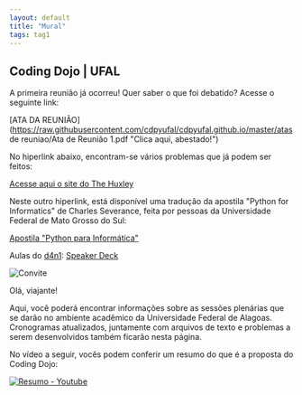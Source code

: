 ```yaml
---
layout: default
title: "Mural"
tags: tag1
---
```


## Coding Dojo | UFAL

A primeira reunião já ocorreu! Quer saber o que foi debatido? Acesse o seguinte link:

[ATA DA REUNIÃO](https://raw.githubusercontent.com/cdpyufal/cdpyufal.github.io/master/atas de reuniao/Ata de Reunião 1.pdf "Clica aqui, abestado!")

No hiperlink abaixo, encontram-se vários problemas que já podem ser feitos:

[Acesse aqui o site do The Huxley](https://www.thehuxley.com/problems?page=1&problemType=ALGORITHM "Problemas do The Huxley")

Neste outro hiperlink, está disponível uma tradução da apostila "Python for Informatics" de Charles Severance, feita por pessoas da Universidade Federal de Mato Grosso do Sul:

[Apostila "Python para Informática"](http://destacom.sites.ufms.br/files/2015/05/apostila.pdf "Clica aqui, abestado!")

Aulas do [d4n1](http://d4n1.org "Daniel Pimentel"): [Speaker Deck](https://speakerdeck.com/search?q=d4n1+python "Clica aqui também, sujeito(a)!")

![Convite](https://github.com/leonardotoledo/codingdojo/raw/master/convite.jpeg "Convite")

Olá, viajante!

Aqui, você poderá encontrar informações sobre as sessões plenárias que se darão no ambiente acadêmico da Universidade Federal de Alagoas. Cronogramas atualizados, juntamente com arquivos de texto e problemas a serem desenvolvidos também ficarão nesta página. 

No vídeo a seguir, vocês podem conferir um resumo do que é a proposta do Coding Dojo:

[![Resumo - Youtube](http://img.youtube.com/vi/DR4CuztiMpY/0.jpg)](http://www.youtube.com/watch?v=DR4CuztiMpY)



